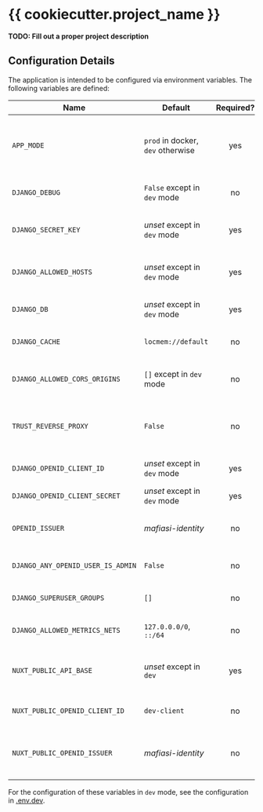 # {{ cookiecutter.project_name }}

**TODO: Fill out a proper project description**

## Configuration Details

The application is intended to be configured via environment variables.
The following variables are defined:

| Name                               | Default                           | Required? | Description                                                                                                                  |
|------------------------------------|-----------------------------------|:---------:|------------------------------------------------------------------------------------------------------------------------------|
| `APP_MODE`                         | `prod` in docker, `dev` otherwise |    yes    | The mode in which {{ cookiecutter.project_slug }} operates.<br>**Changing this may affect the defaults of other variables.** |
| `DJANGO_DEBUG`                     | `False` except in `dev` mode      |    no     | Whether djangos debug mode is enabled ([django debug reference](https://docs.djangoproject.com/en/dev/ref/settings/#std-setting-DEBUG)) |
| `DJANGO_SECRET_KEY`                | *unset* except in `dev` mode      |    yes    | The django secret key used for cryptographic operations ([django secret key reference](https://docs.djangoproject.com/en/dev/ref/settings/#std-setting-SECRET_KEY)) |
| `DJANGO_ALLOWED_HOSTS`             | *unset* except in `dev` mode      |    yes    | The hostnames that are allowed to connec to the django server ([django allowed hosts reference](https://docs.djangoproject.com/en/dev/ref/settings/#allowed-hosts)) |
| `DJANGO_DB`                        | *unset* except in `dev` mode      |    yes    | A database url for django to connect to ([db url format reference](https://github.com/jazzband/dj-database-url/#url-schema)) |
| `DJANGO_CACHE`                     | `locmem://default`                |    no     | A cache url for django to use ([cache url format reference](https://github.com/epicserve/django-cache-url#supported-caches)) |
| `DJANGO_ALLOWED_CORS_ORIGINS     ` | `[]` except in `dev` mode         |    no     | List of HTTP origins that are allowed to do CORS requests against the django api |
| `TRUST_REVERSE_PROXY`              | `False`                           |    no     | Whether `X-Forwarded-For` headers are to be trusted (enable this if django is running behind a reverse proxy) |
| `DJANGO_OPENID_CLIENT_ID`          | *unset* except in `dev` mode      |    yes    | The openid client id which django uses to validate authentication tokens |
| `DJANGO_OPENID_CLIENT_SECRET`      | *unset* except in `dev` mode      |    yes    | The openid client secret for the configured client id |
| `OPENID_ISSUER`                    | *mafiasi-identity*                |    no     | The openid issuer that authors access tokens and which should be consulted for validation |
| `DJANGO_ANY_OPENID_USER_IS_ADMIN`  | `False`                           |    no     | Whether any user that logs in via openid should be made a django superuser |
| `DJANGO_SUPERUSER_GROUPS`          | `[]`                              |    no     | A list of group names whose members should be made django superusers |
| `DJANGO_ALLOWED_METRICS_NETS`      | `127.0.0.0/0`, `::/64`            |    no     | List of IP networks which are allowed to access the /metrics endpoint                                                                     |
| `NUXT_PUBLIC_API_BASE`             | *unset* except in `dev`           |    yes    | The base url of the django application (e.g. `https://api.{{ cookiecutter.project_slug }}.com`) |
| `NUXT_PUBLIC_OPENID_CLIENT_ID`     | `dev-client`                      |    no     | The openid client id which the frontend uses for authentication |
| `NUXT_PUBLIC_OPENID_ISSUER`        | *mafiasi-identity*                |    no     | The openid issuer which the frontend uses for authentication (should be the same as the one in configured for django) |
  
For the configuration of these variables in `dev` mode, see the configuration in [.env.dev](./.env.dev).

